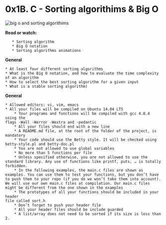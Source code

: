 # **0x1B. C - Sorting algorithims & Big O**

![big o and sorting algorithims](https://s3.amazonaws.com/intranet-projects-files/holbertonschool-low_level_programming/248/willy-wonka.png)

**Read or watch:**

       * Sorting algorithm
       * Big O notation
       * Sorting algorithms animations

**General**

	* At least four different sorting algorithms
	* What is the Big O notation, and how to evaluate the time complexity of an algorithm
	* How to select the best sorting algorithm for a given input
	* What is a stable sorting algorithm)

**General**

	* Allowed editors: vi, vim, emacs
	* All your files will be compiled on Ubuntu 14.04 LTS
        * Your programs and functions will be compiled with gcc 4.8.4 using the
	flags -Wall -Werror -Wextra and -pedantic
        * All your files should end with a new line
        * A README.md file, at the root of the folder of the project, is
	mandatory
        * Your code should use the Betty style. It will be checked using
	betty-style.pl and betty-doc.pl
        * You are not allowed to use global variables
        * No more than 5 functions per file
        * Unless specified otherwise, you are not allowed to use the standard library. Any use of functions like printf, puts, … is totally forbidden.
        * In the following examples, the main.c files are shown as examples. You can use them to test your functions, but you don’t have to push them to your repo (if you do we won’t take them into account). We will use our own main.c files at compilation. Our main.c files might be different from the one shown in the examples
        * The prototypes of all your functions should be included in your header
	file called sort.h
        * Don’t forget to push your header file
        * All your header files should be include guarded
        * A list/array does not need to be sorted if its size is less than 2.

